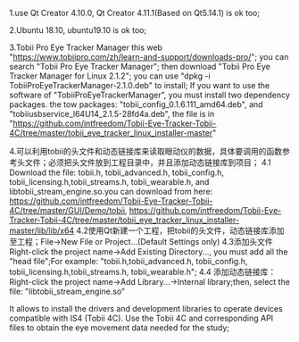 1.use Qt Creator 4.10.0, Qt Creator 4.11.1(Based on Qt5.14.1) is ok too;

2.Ubuntu 18.10, ubuntu19.10 is ok too;

3.Tobii Pro Eye Tracker Manager
this web "https://www.tobiipro.com/zh/learn-and-support/downloads-pro/";
you can search "Tobii Pro Eye Tracker Manager";
then download "Tobii Pro Eye Tracker Manager for Linux 2.1.2";
you can use "dpkg -i TobiiProEyeTrackerManager-2.1.0.deb" to install;
If you want to use the software of "TobiiProEyeTrackerManager", you must install two dependency packages.
the tow packages: "tobii_config_0.1.6.111_amd64.deb", and "tobiiusbservice_l64U14_2.1.5-28fd4a.deb", the file is in "https://github.com/intfreedom/Tobii-Eye-Tracker-Tobii-4C/tree/master/tobii_eye_tracker_linux_installer-master"

4.可以利用tobii的头文件和动态链接库来读取眼动仪的数据，具体要调用的函数参考头文件；必须把头文件放到工程目录中，并且添加动态链接库到项目；
4.1 Download the file: tobii.h, tobii_advanced.h, tobii_config.h, tobii_licensing.h,tobii_streams.h, tobii_wearable.h, and libtobii_stream_engine.so.you can download from here: https://github.com/intfreedom/Tobii-Eye-Tracker-Tobii-4C/tree/master/GUI/Demo/tobii, https://github.com/intfreedom/Tobii-Eye-Tracker-Tobii-4C/tree/master/tobii_eye_tracker_linux_installer-master/lib/lib/x64
4.2使用Qt新建一个工程，把tobii的头文件，动态链接库添加至工程；File->New File or Project...(Default Settings only)
4.3添加头文件Right-click the project name->Add  Existing Directory..., you must add all the "head file";For example: "tobii.h,tobii_advanced.h, tobii_config.h, tobii_licensing.h,tobii_streams.h, tobii_wearable.h";
4.4 添加动态链接库：Right-click the project name->Add  Library...->Internal library;then, select the file: "libtobii_stream_engine.so"

It allows to install the drivers and development libraries to operate devices compatible with IS4 (Tobii 4C).
Use the Tobii 4C and corresponding API files to obtain the eye movement data needed for the study;
